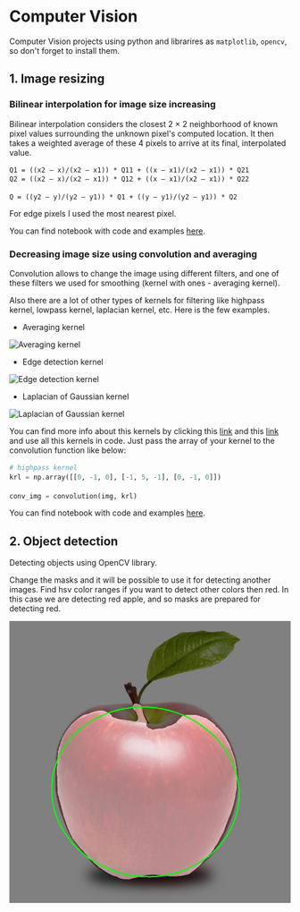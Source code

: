 # Computer Vision
Computer Vision projects using python and librarires as `matplotlib`, `opencv`, so don't forget to install them.

## 1. Image resizing

### Bilinear interpolation for image size increasing

Bilinear interpolation considers the closest 2 × 2 neighborhood of known pixel values surrounding the unknown pixel's computed location. 
It then takes a weighted average of these 4 pixels to arrive at its final, interpolated value.
```
Q1 = ((x2 – x)/(x2 – x1)) * Q11 + ((x – x1)/(x2 – x1)) * Q21
Q2 = ((x2 – x)/(x2 – x1)) * Q12 + ((x – x1)/(x2 – x1)) * Q22

Q = ((y2 – y)/(y2 – y1)) * Q1 + ((y – y1)/(y2 – y1)) * Q2
```
For edge pixels I used the most nearest pixel.

You can find notebook with code and examples [here](https://github.com/MrCrambo/Computer-Vision/blob/master/Image%20Resizing/ImageBilinearResizing.ipynb).

### Decreasing image size using convolution and averaging

Convolution allows to change the image using different filters, and one of these filters we used for smoothing (kernel with ones - averaging kernel).

Also there are a lot of other types of kernels for filtering like highpass kernel, lowpass kernel, laplacian kernel, etc. Here is the few examples.
- Averaging kernel

![Averaging kernel](http://aishack.in/static/img/tut/conv-simple-blur.jpg)

- Edge detection kernel

![Edge detection kernel](http://aishack.in/static/img/tut/conv-edge-detection.jpg)

- Laplacian of Gaussian kernel

![Laplacian of Gaussian kernel](http://aishack.in/static/img/tut/conv-laplacian-of-gaussian.jpg)

You can find more info about this kernels by clicking this [link](https://northstar-www.dartmouth.edu/doc/idl/html_6.2/Filtering_an_Imagehvr.html) and this [link](http://aishack.in/tutorials/image-convolution-examples/) and use all this kernels in code. Just pass the array of your kernel to the convolution function like below:
```python
# highpass kernel
krl = np.array([[0, -1, 0], [-1, 5, -1], [0, -1, 0]])

conv_img = convolution(img, krl)
```

You can find notebook with code and examples [here](https://github.com/MrCrambo/Computer-Vision/blob/master/Image%20Resizing/ImageSizeDecreasing.ipynb).

## 2. Object detection

Detecting objects using OpenCV library.

Change the masks and it will be possible to use it for detecting another images. Find hsv color ranges if you want to detect other colors then red. In this case we are detecting red apple, and so masks are prepared for detecting red.

![Image detection](https://github.com/MrCrambo/Computer-Vision/blob/master/Object%20Detection%20With%20OpenCV/apple_detected.jpg)
